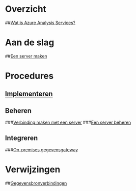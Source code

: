 # Overzicht
##[Wat is Azure Analysis Services?](analysis-services-overview.md)
# Aan de slag
##[Een server maken](analysis-services-create-server.md)

# Procedures 
## [Implementeren](analysis-services-deploy.md)
## Beheren
###[Verbinding maken met een server](analysis-services-connect.md)
###[Een server beheren](analysis-services-manage.md)
## Integreren
###[On-premises gegevensgateway](analysis-services-gateway.md)

# Verwijzingen
##[Gegevensbronverbindingen](analysis-services-datasource.md)

<!--HONumber=Nov16_HO4-->


